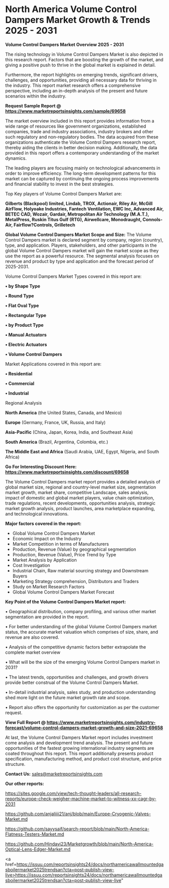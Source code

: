 # North America Volume Control Dampers Market Growth & Trends 2025 - 2031

<Strong> Volume Control Dampers Market Overview 2025 - 2031</strong>

The rising technology in Volume Control Dampers Market is also depicted in this research report. Factors that are boosting the growth of the market, and giving a positive push to thrive in the global market is explained in detail.

Furthermore, the report highlights on emerging trends, significant drivers, challenges, and opportunities, providing all necessary data for thriving in the industry. This report market research offers a comprehensive perspective, including an in-depth analysis of the present and future scenarios within the industry.

<strong>Request Sample Report @ <a href=https://www.marketreportsinsights.com/sample/69658>https://www.marketreportsinsights.com/sample/69658</a></strong>

The market overview included in this report provides information from a wide range of resources like government organizations, established companies, trade and industry associations, industry brokers and other such regulatory and non-regulatory bodies. The data acquired from these organizations authenticate the Volume Control Dampers research report, thereby aiding the clients in better decision making. Additionally, the data provided in this report offers a contemporary understanding of the market dynamics.

The leading players are focusing mainly on technological advancements in order to improve efficiency. The long-term development patterns for this market can be captured by continuing the ongoing process improvements and financial stability to invest in the best strategies.

Top Key players of Volume Control Dampers Market are:

<strong>Gilberts (Blackpool) limited, Lindab, TROX, Actionair, Riley Air, McGill AirFlow, Holyoake Industries, Fantech Ventilation, EWC Inc, Advanced Air, BETEC CAD, Wozair, Gardair, Metropolitan Air Technology (M.A.T.), MetalPress, Ruskin Titus Gulf (RTG), Airwellcare, Monodraught, Connols-Air, Fairflow?Controls, Grilletech</strong>

<strong><b>Global Volume Control Dampers Market Scope and Size:</b></strong>
The Volume Control Dampers market is declared segment by company, region (country), type, and application. Players, stakeholders, and other participants in the global Volume Control Dampers market will gain the market scope as they use the report as a powerful resource. The segmental analysis focuses on revenue and product by type and application and the forecast period of 2025-2031.

Volume Control Dampers Market Types covered in this report are:

<strong>• by Shape Type

• Round Type

• Flat Oval Type

• Rectangular Type

• by Product Type

• Manual Actuators

• Electric Actuators

• Volume Control Dampers</strong>

Market Applications covered in this report are:

<strong>• Residential

• Commercial

• Industrial</strong> 

Regional Analysis

<strong>North America</strong> (the United States, Canada, and Mexico)

<strong>Europe</strong> (Germany, France, UK, Russia, and Italy)

<strong>Asia-Pacific</strong> (China, Japan, Korea, India, and Southeast Asia)

<strong>South America</strong> (Brazil, Argentina, Colombia, etc.)

<strong>The Middle East and Africa</strong> (Saudi Arabia, UAE, Egypt, Nigeria, and South Africa)

<strong>Go For Interesting Discount Here: <a href=https://www.marketreportsinsights.com/discount/69658>https://www.marketreportsinsights.com/discount/69658</a></strong>

The Volume Control Dampers market report provides a detailed analysis of global market size, regional and country-level market size, segmentation market growth, market share, competitive Landscape, sales analysis, impact of domestic and global market players, value chain optimization, trade regulations, recent developments, opportunities analysis, strategic market growth analysis, product launches, area marketplace expanding, and technological innovations.

<strong><b>Major factors covered in the report:</b></strong>
<ul>
  <li>Global Volume Control Dampers Market </li>
  <li>Economic Impact on the Industry</li>
  <li>Market Competition in terms of Manufacturers</li>
  <li>Production, Revenue (Value) by geographical segmentation</li>
  <li>Production, Revenue (Value), Price Trend by Type</li>
  <li>Market Analysis by Application</li>
  <li>Cost Investigation</li>
  <li>Industrial Chain, Raw material sourcing strategy and Downstream Buyers</li>
  <li>Marketing Strategy comprehension, Distributors and Traders</li>
  <li>Study on Market Research Factors</li>
  <li>Global Volume Control Dampers Market Forecast</li>
</ul>

<strong><b>Key Point of the Volume Control Dampers Market report:</b></strong>

• Geographical distribution, company profiling, and various other market segmentation are provided in the report.

• For better understanding of the global Volume Control Dampers market status, the accurate market valuation which comprises of size, share, and revenue are also covered.

• Analysis of the competitive dynamic factors better extrapolate the complete market overview

• What will be the size of the emerging Volume Control Dampers market in 2031?

• The latest trends, opportunities and challenges, and growth drivers provide better construal of the Volume Control Dampers Market.

• In-detail industrial analysis, sales study, and production understanding shed more light on the future market growth rate and scope.

• Report also offers the opportunity for customization as per the customer request.

<strong><b>View Full Report @ <a href=https://www.marketreportsinsights.com/industry-forecast/volume-control-dampers-market-growth-and-size-2021-69658>https://www.marketreportsinsights.com/industry-forecast/volume-control-dampers-market-growth-and-size-2021-69658</a></b></strong>


At last, the Volume Control Dampers Market report includes investment come analysis and development trend analysis. The present and future opportunities of the fastest growing international industry segments are coated throughout this report. This report additionally presents product specification, manufacturing method, and product cost structure, and price structure.

<strong>Contact Us:</strong>
sales@marketreportsinsights.com

<strong>Our other reports:</strong>

<a href=https://sites.google.com/view/tech-thought-leaders/all-research-reports/europe-check-weigher-machine-market-to-witness-xx-cagr-by-2031>https://sites.google.com/view/tech-thought-leaders/all-research-reports/europe-check-weigher-machine-market-to-witness-xx-cagr-by-2031</a>

<a href=https://github.com/anjaliiii21/anj/blob/main/Europe-Cryogenic-Valves-Market.md>https://github.com/anjaliiii21/anj/blob/main/Europe-Cryogenic-Valves-Market.md</a>

<a href=https://github.com/sayysaif/search-report/blob/main/North-America-Flatness-Testers-Market.md>https://github.com/sayysaif/search-report/blob/main/North-America-Flatness-Testers-Market.md</a>

<a href=https://github.com/Hindavi23/Marketgrowth/blob/main/North-America-Optical-Lens-Edger-Market.md>https://github.com/Hindavi23/Marketgrowth/blob/main/North-America-Optical-Lens-Edger-Market.md</a>

<a href=https://issuu.com/reportsinsights24/docs/northamericawallmountedgasboilermarket2025trendsan?cta=post-publish-view-live>https://issuu.com/reportsinsights24/docs/northamericawallmountedgasboilermarket2025trendsan?cta=post-publish-view-live</a>"
